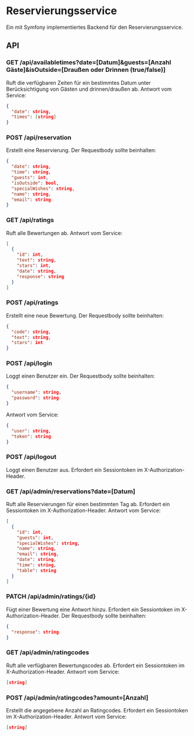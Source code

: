 # Reservierungsservice

Ein mit Symfony implementiertes Backend für den Reservierungsservice.

## API

### GET /api/availabletimes?date=[Datum]&guests=[Anzahl Gäste]&isOutside=[Draußen oder Drinnen (true/false)]
Ruft die verfügbaren Zeiten für ein bestimmtes Datum unter Berücksichtigung von Gästen und drinnen/draußen ab.
Antwort vom Service:
```json
{
  "date": string,
  "times": [string]
}
```

### POST /api/reservation
Erstellt eine Reservierung.
Der Requestbody sollte beinhalten:
```json
{
  "date": string,
  "time": string,
  "guests": int,
  "isOutside": bool,
  "specialWishes": string,
  "name": string,
  "email": string
}
```

### GET /api/ratings
Ruft alle Bewertungen ab.
Antwort vom Service:
```json
[
  {
    "id": int,
    "text": string,
    "stars": int,
    "date": string,
    "response": string
  }
]
```

### POST /api/ratings
Erstellt eine neue Bewertung.
Der Requestbody sollte beinhalten:
```json
{
  "code": string,
  "text": string,
  "stars": int
}
```

### POST /api/login
Loggt einen Benutzer ein.
Der Requestbody sollte beinhalten:
```json
{
  "username": string,
  "password": string
}
```
Antwort vom Service:
```json
{
  "user": string,
  "token": string
}
```

### POST /api/logout
Loggt einen Benutzer aus.
Erfordert ein Sessiontoken im X-Authorization-Header.

### GET /api/admin/reservations?date=[Datum]
Ruft alle Reservierungen für einen bestimmten Tag ab.
Erfordert ein Sessiontoken im X-Authorization-Header.
Antwort vom Service:
```json
[
  {
    "id": int,
    "guests": int,
    "specialWishes": string,
    "name": string,
    "email": string,
    "date": string,
    "time": string,
    "table": string
  }
]
```

### PATCH /api/admin/ratings/{id}
Fügt einer Bewertung eine Antwort hinzu.
Erfordert ein Sessiontoken im X-Authorization-Header.
Der Requestbody sollte beinhalten:
```json
{
  "response": string
}
```

### GET /api/admin/ratingcodes
Ruft alle verfügbaren Bewertungscodes ab.
Erfordert ein Sessiontoken im X-Authorization-Header.
Antwort vom Service:
```json
[string]
```

### POST /api/admin/ratingcodes?amount=[Anzahl]
Erstellt die angegebene Anzahl an Ratingcodes.
Erfordert ein Sessiontoken im X-Authorization-Header.
Antwort vom Service:
```json
[string]
```
